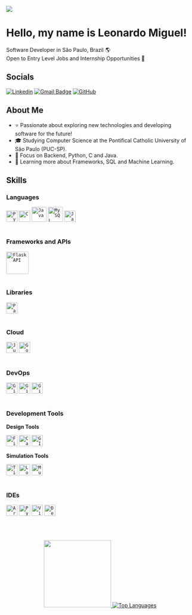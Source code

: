 ![](https://komarev.com/ghpvc/?username=LeoMSgit&color=006bed)

Hello, my name is Leonardo Miguel!
====================================================================================================================================
Software Developer in São Paulo, Brazil 🌎<br/>
Open to Entry Level Jobs and Internship Opportunities 💼

## Socials
[![Linkedin](https://img.shields.io/badge/-LinkedIn/leomsantos-blue?style=flat-square&logo=Linkedin&logoColor=white&link=https://www.linkedin.com/in/leomsantos/)](https://www.linkedin.com/in/leomsantos/)
[![Gmail Badge](https://img.shields.io/badge/-leoms--98@hotmail.com-D14836?style=flat-square&logo=Gmail&logoColor=white)](mailto:leoms-98@hotmail.com)
[![GitHub](https://img.shields.io/github/followers/LeoMSgit?label=follow&style=social)](https://github.com/LeoMSgit)


## About Me
- ⭐ Passionate about exploring new technologies and developing software for the future!
- 🎓 Studying Computer Science at the Pontifical Catholic University of São Paulo (PUC-SP).
- 🚀 Focus on Backend, Python, C and Java.
- 📖 Learning more about Frameworks, SQL and Machine Learning.

## Skills

### Languages

<div >
	<code><img width="30" src="https://user-images.githubusercontent.com/25181517/183423507-c056a6f9-1ba8-4312-a350-19bcbc5a8697.png" alt="Python" title="Python"/></code>
	<code><img width="30" src="https://user-images.githubusercontent.com/25181517/192106070-46255bcf-65e6-4c6b-a296-bf8d0d8fb2a7.png" alt="C" title="C"/></code>
	<code><img width="40" src="https://user-images.githubusercontent.com/25181517/117201156-9a724800-adec-11eb-9a9d-3cd0f67da4bc.png" alt="Java" title="Java"/></code>
	<code><img width="40" src="https://images.sftcdn.net/images/t_app-icon-m/p/917c77e8-96d1-11e6-8453-00163ed833e7/3780880766/mysql-com-icon.png" alt="MySQL" title="MySQL"/></code>
	<code><img width="30" src="https://user-images.githubusercontent.com/25181517/117447155-6a868a00-af3d-11eb-9cfe-245df15c9f3f.png" alt="JavaScript" title="JavaScript"/></code>
	
</div>
<br/>

### Frameworks and APIs

<div >
	<code><img width="60" src="https://miro.medium.com/v2/resize:fit:438/1*0G5zu7CnXdMT9pGbYUTQLQ.png" alt="FlaskAPI" title="FlaskAPI"/></code>
</div>
<br/>

### Libraries

<div >
	<code><img width="30" src="https://i.imgur.com/UJC299m.png" alt="Pandas" title="Pandas"/></code>
</div>
<br/>


### Cloud

<div >
	<code><img width="30" src="https://upload.wikimedia.org/wikipedia/commons/thumb/3/38/Jupyter_logo.svg/1200px-Jupyter_logo.svg.png" alt="Jupyter Notebook" title="Jupyter Notebook"/></code>
	<code><img width="30" src="https://colab.research.google.com/img/colab_favicon_256px.png" alt="Google Colab" title="Google Colab"/></code>
	
</div>
<br/>

### DevOps

<div >
	<code><img width="30" src="https://user-images.githubusercontent.com/25181517/192108372-f71d70ac-7ae6-4c0d-8395-51d8870c2ef0.png" alt="Git" title="Git"/></code>
	<code><img width="30" src="https://user-images.githubusercontent.com/25181517/192108374-8da61ba1-99ec-41d7-80b8-fb2f7c0a4948.png" alt="GitHub" title="GitHub"/></code>
	<code><img width="30" src="https://user-images.githubusercontent.com/25181517/192108376-c675d39b-90f6-4073-bde6-5a9291644657.png" alt="GitLab" title="GitLab"/></code>
</div>
<br/>

### Development Tools

**Design Tools**

<div >
	<code><img width="30" src="https://user-images.githubusercontent.com/25181517/189715289-df3ee512-6eca-463f-a0f4-c10d94a06b2f.png" alt="Figma" title="Figma"/></code>
	<code><img width="30" src="https://github-production-user-asset-6210df.s3.amazonaws.com/136815194/253220886-02494c7c-de6a-43a6-9293-6369696842ed.png" alt="Canva" title="Canva"/></code>
	<code><img width="30" src="https://upload.wikimedia.org/wikipedia/commons/thumb/4/45/The_GIMP_icon_-_gnome.svg/316px-The_GIMP_icon_-_gnome.svg.png" alt="GIMP" title="GIMP"/></code>
</div>

**Simulation Tools**

<div >
	<code><img width="30" src="https://c.clc2l.com/t/a/u/autodesk-tinkercad-evNUiF.png" alt="Tinkercad" title="Tinkercad"/></code>
	<code><img width="30" src="https://upload.wikimedia.org/wikipedia/commons/thumb/b/ba/Logisim-icon.svg/2048px-Logisim-icon.svg.png" alt="Logisim" title="Logisim"/></code>
	<code><img width="30" src="https://digilent.com/blog/wp-content/uploads/2015/01/184_multisim_app_icon_ill-600x594.png" alt="MultiSim" title="MultiSim"/></code>
</div>
<br/>

### IDEs

<div >
	<code><img width="30" src="https://github.com/marwin1991/profile-technology-icons/assets/136815194/a57a85ba-e2dd-4036-85b6-7e1532391627" alt="Arduino" title="Arduino"/></code>
	<code><img width="30" src="https://upload.wikimedia.org/wikipedia/commons/thumb/1/1d/PyCharm_Icon.svg/1024px-PyCharm_Icon.svg.png" alt="PyCharm" title="PyCharm"/></code>
	<code><img width="30" src="https://i.imgur.com/gT1KQMu.png" alt="Visual Studio Code" title="Visual Studio Code"/></code>
	<code><img width="30" src="https://i.imgur.com/qEa48mi.png" alt="Dev-C++ Embarcaderos" title="Dev-C++ Embarcaderos"/></code>
</div>

<br/><br/>
<p align="center">
  <a href="https://github.com/LeoMSgit" title="Perfil de Leonardo">
    <img height="180em" src="https://github-readme-stats.vercel.app/api?username=LeoMSgit&theme=gotham&show_icons=true" />
  </a>
  <a href="https://github.com/LeoMSgit" align="left">
    <img src="https://github-readme-stats.vercel.app/api/top-langs/?username=LeoMSgit&langs_count=10&theme=gotham&locale=en&custom_title=Top%20%Languages" alt="Top Languages" />
  </a>
</p>
